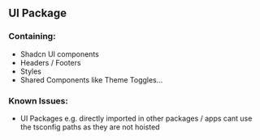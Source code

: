 ## UI Package

### Containing:

- Shadcn UI components
- Headers / Footers
- Styles
- Shared Components like Theme Toggles...

### Known Issues:

- UI Packages e.g. directly imported in other packages / apps cant use the tsconfig paths as they are not hoisted
